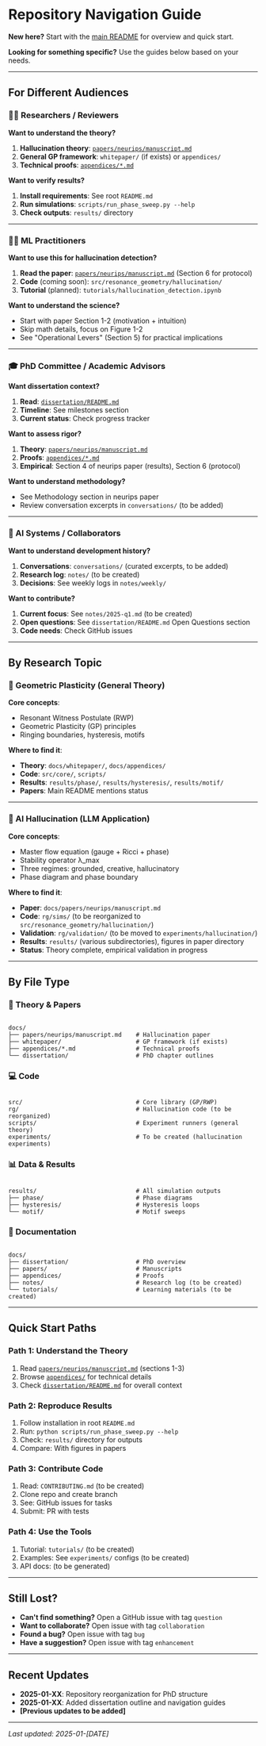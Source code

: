 # Repository Navigation Guide

**New here?** Start with the [main README](../README.md) for overview and quick start.

**Looking for something specific?** Use the guides below based on your needs.

---

## For Different Audiences

### 👨‍🔬 Researchers / Reviewers

**Want to understand the theory?**
1. **Hallucination theory**: [`papers/neurips/manuscript.md`](papers/neurips/manuscript.md)
2. **General GP framework**: `whitepaper/` (if exists) or `appendices/`
3. **Technical proofs**: [`appendices/*.md`](appendices/)

**Want to verify results?**
1. **Install requirements**: See root `README.md`
2. **Run simulations**: `scripts/run_phase_sweep.py --help`
3. **Check outputs**: `results/` directory

---

### 👩‍💻 ML Practitioners

**Want to use this for hallucination detection?**
1. **Read the paper**: [`papers/neurips/manuscript.md`](papers/neurips/manuscript.md) (Section 6 for protocol)
2. **Code** (coming soon): `src/resonance_geometry/hallucination/`
3. **Tutorial** (planned): `tutorials/hallucination_detection.ipynb`

**Want to understand the science?**
- Start with paper Section 1-2 (motivation + intuition)
- Skip math details, focus on Figure 1-2
- See "Operational Levers" (Section 5) for practical implications

---

### 🎓 PhD Committee / Academic Advisors

**Want dissertation context?**
1. **Read**: [`dissertation/README.md`](dissertation/README.md)
2. **Timeline**: See milestones section
3. **Current status**: Check progress tracker

**Want to assess rigor?**
1. **Theory**: [`papers/neurips/manuscript.md`](papers/neurips/manuscript.md)
2. **Proofs**: [`appendices/*.md`](appendices/)
3. **Empirical**: Section 4 of neurips paper (results), Section 6 (protocol)

**Want to understand methodology?**
- See Methodology section in neurips paper
- Review conversation excerpts in `conversations/` (to be added)

---

### 🤖 AI Systems / Collaborators

**Want to understand development history?**
1. **Conversations**: `conversations/` (curated excerpts, to be added)
2. **Research log**: `notes/` (to be created)
3. **Decisions**: See weekly logs in `notes/weekly/`

**Want to contribute?**
1. **Current focus**: See `notes/2025-q1.md` (to be created)
2. **Open questions**: See `dissertation/README.md` Open Questions section
3. **Code needs**: Check GitHub issues

---

## By Research Topic

### 🌊 Geometric Plasticity (General Theory)

**Core concepts**:
- Resonant Witness Postulate (RWP)
- Geometric Plasticity (GP) principles
- Ringing boundaries, hysteresis, motifs

**Where to find it**:
- **Theory**: `docs/whitepaper/`, `docs/appendices/`
- **Code**: `src/core/`, `scripts/`
- **Results**: `results/phase/`, `results/hysteresis/`, `results/motif/`
- **Papers**: Main README mentions status

---

### 🧠 AI Hallucination (LLM Application)

**Core concepts**:
- Master flow equation (gauge + Ricci + phase)
- Stability operator λ_max
- Three regimes: grounded, creative, hallucinatory
- Phase diagram and phase boundary

**Where to find it**:
- **Paper**: `docs/papers/neurips/manuscript.md`
- **Code**: `rg/sims/` (to be reorganized to `src/resonance_geometry/hallucination/`)
- **Validation**: `rg/validation/` (to be moved to `experiments/hallucination/`)
- **Results**: `results/` (various subdirectories), figures in paper directory
- **Status**: Theory complete, empirical validation in progress

---

## By File Type

### 📄 Theory & Papers
```

docs/
├── papers/neurips/manuscript.md    # Hallucination paper
├── whitepaper/                     # GP framework (if exists)
├── appendices/*.md                 # Technical proofs
└── dissertation/                   # PhD chapter outlines

```
### 💻 Code
```

src/                                # Core library (GP/RWP)
rg/                                 # Hallucination code (to be reorganized)
scripts/                            # Experiment runners (general theory)
experiments/                        # To be created (hallucination experiments)

```
### 📊 Data & Results
```

results/                            # All simulation outputs
├── phase/                          # Phase diagrams
├── hysteresis/                     # Hysteresis loops
└── motif/                          # Motif sweeps

```
### 📝 Documentation
```

docs/
├── dissertation/                   # PhD overview
├── papers/                         # Manuscripts
├── appendices/                     # Proofs
├── notes/                          # Research log (to be created)
└── tutorials/                      # Learning materials (to be created)

```
---

## Quick Start Paths

### Path 1: Understand the Theory
1. Read [`papers/neurips/manuscript.md`](papers/neurips/manuscript.md) (sections 1-3)
2. Browse [`appendices/`](appendices/) for technical details
3. Check [`dissertation/README.md`](dissertation/README.md) for overall context

### Path 2: Reproduce Results
1. Follow installation in root `README.md`
2. Run: `python scripts/run_phase_sweep.py --help`
3. Check: `results/` directory for outputs
4. Compare: With figures in papers

### Path 3: Contribute Code
1. Read: `CONTRIBUTING.md` (to be created)
2. Clone repo and create branch
3. See: GitHub issues for tasks
4. Submit: PR with tests

### Path 4: Use the Tools
1. Tutorial: `tutorials/` (to be created)
2. Examples: See `experiments/` configs (to be created)
3. API docs: (to be generated)

---

## Still Lost?

- **Can't find something?** Open a GitHub issue with tag `question`
- **Want to collaborate?** Open issue with tag `collaboration`
- **Found a bug?** Open issue with tag `bug`
- **Have a suggestion?** Open issue with tag `enhancement`

---

## Recent Updates

- **2025-01-XX**: Repository reorganization for PhD structure
- **2025-01-XX**: Added dissertation outline and navigation guides
- **[Previous updates to be added]**

---

*Last updated: 2025-01-[DATE]*
